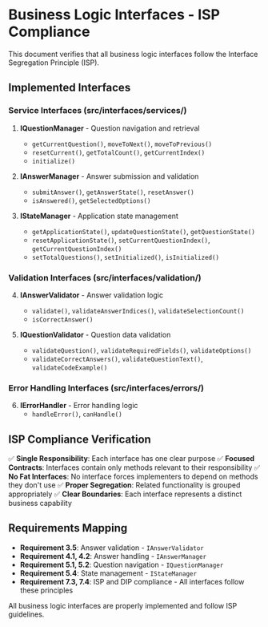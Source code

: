 # Business Logic Interfaces - ISP Compliance

This document verifies that all business logic interfaces follow the Interface Segregation Principle (ISP).

## Implemented Interfaces

### Service Interfaces (src/interfaces/services/)

1. **IQuestionManager** - Question navigation and retrieval
   - `getCurrentQuestion()`, `moveToNext()`, `moveToPrevious()`
   - `resetCurrent()`, `getTotalCount()`, `getCurrentIndex()`
   - `initialize()`

2. **IAnswerManager** - Answer submission and validation
   - `submitAnswer()`, `getAnswerState()`, `resetAnswer()`
   - `isAnswered()`, `getSelectedOptions()`

3. **IStateManager** - Application state management
   - `getApplicationState()`, `updateQuestionState()`, `getQuestionState()`
   - `resetApplicationState()`, `setCurrentQuestionIndex()`, `getCurrentQuestionIndex()`
   - `setTotalQuestions()`, `setInitialized()`, `isInitialized()`

### Validation Interfaces (src/interfaces/validation/)

4. **IAnswerValidator** - Answer validation logic
   - `validate()`, `validateAnswerIndices()`, `validateSelectionCount()`
   - `isCorrectAnswer()`

5. **IQuestionValidator** - Question data validation
   - `validateQuestion()`, `validateRequiredFields()`, `validateOptions()`
   - `validateCorrectAnswers()`, `validateQuestionText()`, `validateCodeExample()`

### Error Handling Interfaces (src/interfaces/errors/)

6. **IErrorHandler** - Error handling logic
   - `handleError()`, `canHandle()`

## ISP Compliance Verification

✅ **Single Responsibility**: Each interface has one clear purpose
✅ **Focused Contracts**: Interfaces contain only methods relevant to their responsibility
✅ **No Fat Interfaces**: No interface forces implementers to depend on methods they don't use
✅ **Proper Segregation**: Related functionality is grouped appropriately
✅ **Clear Boundaries**: Each interface represents a distinct business capability

## Requirements Mapping

- **Requirement 3.5**: Answer validation - `IAnswerValidator`
- **Requirement 4.1, 4.2**: Answer handling - `IAnswerManager`
- **Requirement 5.1, 5.2**: Question navigation - `IQuestionManager`
- **Requirement 5.4**: State management - `IStateManager`
- **Requirement 7.3, 7.4**: ISP and DIP compliance - All interfaces follow these principles

All business logic interfaces are properly implemented and follow ISP guidelines.